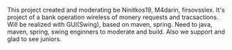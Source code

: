 This project created and moderating be Ninitkos19, M4darin, firsovsslex.
It's project of a bank operation wireless of monery requests and tracsactions.
Will be realized with GUI(Swing), based on maven, spring.
Need to java, maven, spring, swing enginners to moderate and build.
Also we support and glad to see juniors.






